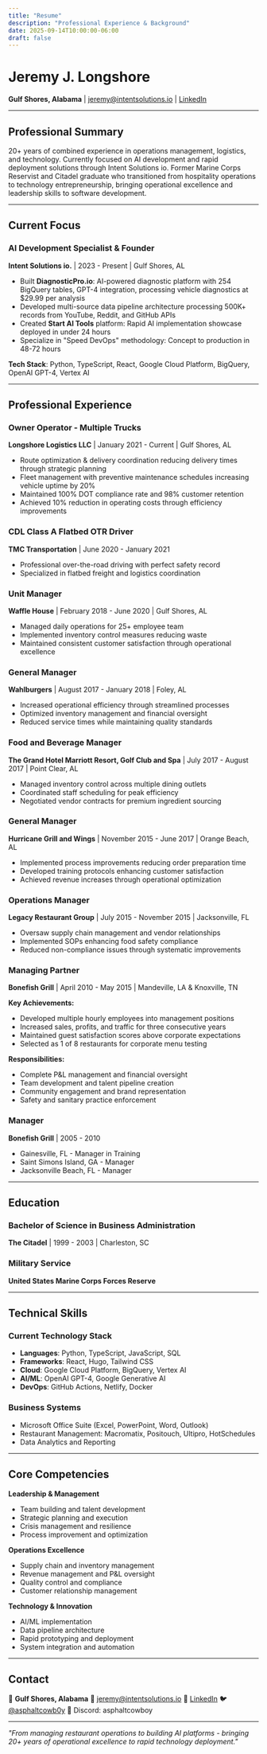 ```yaml
---
title: "Resume"
description: "Professional Experience & Background"
date: 2025-09-14T10:00:00-06:00
draft: false
---
```


# Jeremy J. Longshore

**Gulf Shores, Alabama** | [jeremy@intentsolutions.io](mailto:jeremy@intentsolutions.io) | [LinkedIn](https://linkedin.com/in/jeremylongshore)

---

## Professional Summary

20+ years of combined experience in operations management, logistics, and technology. Currently focused on AI development and rapid deployment solutions through Intent Solutions io. Former Marine Corps Reservist and Citadel graduate who transitioned from hospitality operations to technology entrepreneurship, bringing operational excellence and leadership skills to software development.

---

## Current Focus

### **AI Development Specialist & Founder**
**Intent Solutions io.** | 2023 - Present | Gulf Shores, AL

- Built **DiagnosticPro.io**: AI-powered diagnostic platform with 254 BigQuery tables, GPT-4 integration, processing vehicle diagnostics at $29.99 per analysis
- Developed multi-source data pipeline architecture processing 500K+ records from YouTube, Reddit, and GitHub APIs
- Created **Start AI Tools** platform: Rapid AI implementation showcase deployed in under 24 hours
- Specialize in "Speed DevOps" methodology: Concept to production in 48-72 hours

**Tech Stack**: Python, TypeScript, React, Google Cloud Platform, BigQuery, OpenAI GPT-4, Vertex AI

---

## Professional Experience

### **Owner Operator - Multiple Trucks**
**Longshore Logistics LLC** | January 2021 - Current | Gulf Shores, AL

- Route optimization & delivery coordination reducing delivery times through strategic planning
- Fleet management with preventive maintenance schedules increasing vehicle uptime by 20%
- Maintained 100% DOT compliance rate and 98% customer retention
- Achieved 10% reduction in operating costs through efficiency improvements

### **CDL Class A Flatbed OTR Driver**
**TMC Transportation** | June 2020 - January 2021

- Professional over-the-road driving with perfect safety record
- Specialized in flatbed freight and logistics coordination

### **Unit Manager**
**Waffle House** | February 2018 - June 2020 | Gulf Shores, AL

- Managed daily operations for 25+ employee team
- Implemented inventory control measures reducing waste
- Maintained consistent customer satisfaction through operational excellence

### **General Manager**
**Wahlburgers** | August 2017 - January 2018 | Foley, AL

- Increased operational efficiency through streamlined processes
- Optimized inventory management and financial oversight
- Reduced service times while maintaining quality standards

### **Food and Beverage Manager**
**The Grand Hotel Marriott Resort, Golf Club and Spa** | July 2017 - August 2017 | Point Clear, AL

- Managed inventory control across multiple dining outlets
- Coordinated staff scheduling for peak efficiency
- Negotiated vendor contracts for premium ingredient sourcing

### **General Manager**
**Hurricane Grill and Wings** | November 2015 - June 2017 | Orange Beach, AL

- Implemented process improvements reducing order preparation time
- Developed training protocols enhancing customer satisfaction
- Achieved revenue increases through operational optimization

### **Operations Manager**
**Legacy Restaurant Group** | July 2015 - November 2015 | Jacksonville, FL

- Oversaw supply chain management and vendor relationships
- Implemented SOPs enhancing food safety compliance
- Reduced non-compliance issues through systematic improvements

### **Managing Partner**
**Bonefish Grill** | April 2010 - May 2015 | Mandeville, LA & Knoxville, TN

**Key Achievements:**
- Developed multiple hourly employees into management positions
- Increased sales, profits, and traffic for three consecutive years
- Maintained guest satisfaction scores above corporate expectations
- Selected as 1 of 8 restaurants for corporate menu testing

**Responsibilities:**
- Complete P&L management and financial oversight
- Team development and talent pipeline creation
- Community engagement and brand representation
- Safety and sanitary practice enforcement

### **Manager**
**Bonefish Grill** | 2005 - 2010
- Gainesville, FL - Manager in Training
- Saint Simons Island, GA - Manager
- Jacksonville Beach, FL - Manager

---

## Education

### **Bachelor of Science in Business Administration**
**The Citadel** | 1999 - 2003 | Charleston, SC

### **Military Service**
**United States Marine Corps Forces Reserve**

---

## Technical Skills

### Current Technology Stack
- **Languages**: Python, TypeScript, JavaScript, SQL
- **Frameworks**: React, Hugo, Tailwind CSS
- **Cloud**: Google Cloud Platform, BigQuery, Vertex AI
- **AI/ML**: OpenAI GPT-4, Google Generative AI
- **DevOps**: GitHub Actions, Netlify, Docker

### Business Systems
- Microsoft Office Suite (Excel, PowerPoint, Word, Outlook)
- Restaurant Management: Macromatix, Positouch, Ultipro, HotSchedules
- Data Analytics and Reporting

---

## Core Competencies

**Leadership & Management**
- Team building and talent development
- Strategic planning and execution
- Crisis management and resilience
- Process improvement and optimization

**Operations Excellence**
- Supply chain and inventory management
- Revenue management and P&L oversight
- Quality control and compliance
- Customer relationship management

**Technology & Innovation**
- AI/ML implementation
- Data pipeline architecture
- Rapid prototyping and deployment
- System integration and automation

---

## Contact

📍 **Gulf Shores, Alabama**
📧 [jeremy@intentsolutions.io](mailto:jeremy@intentsolutions.io)
🔗 [LinkedIn](https://linkedin.com/in/jeremylongshore)
🐦 [@asphaltcowb0y](https://x.com/asphaltcowb0y)
💬 Discord: asphaltcowboy

---

*"From managing restaurant operations to building AI platforms - bringing 20+ years of operational excellence to rapid technology deployment."*